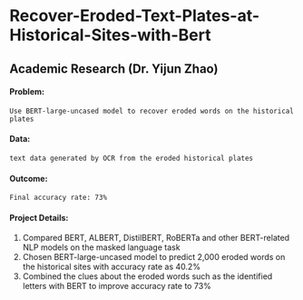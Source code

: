 # Recover-Eroded-Text-Plates-at-Historical-Sites-with-Bert
## Academic Research (Dr. Yijun Zhao)                                                                                                                               
#### Problem: 
    Use BERT-large-uncased model to recover eroded words on the historical plates
    
#### Data:
    text data generated by OCR from the eroded historical plates
    
#### Outcome:
    Final accuracy rate: 73%
    
#### Project Details:
1. Compared BERT, ALBERT, DistilBERT, RoBERTa and other BERT-related NLP models on the masked language task
2. Chosen BERT-large-uncased model to predict 2,000 eroded words on the historical sites with accuracy rate as 40.2%
3. Combined the clues about the eroded words such as the identified letters with BERT to improve accuracy rate to 73%
